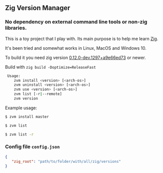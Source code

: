 ## Zig Version Manager

### No dependency on external command line tools or non-zig libraries.

This is a toy project that I play with. Its main purpose is to help me learn [Zig](https://ziglang.org/).

It's been tried and somewhat works in Linux, MacOS and Windows 10.

To build it you need zig version [0.12.0-dev.1297+a9e66ed73](https://ziglang.org/download) or newer.

Build with `zig build -Doptimize=ReleaseFast`

```bash
 Usage:
    zvm install <version> [<arch-os>]
    zvm uninstall <version> [<arch-os>]
    zvm use <version> [<arch-os>]
    zvm list [-r|--remote]
    zvm version
```

Example usage:
```bash
$ zvm install master

$ zvm list

$ zvm list -r
```
### Config file `config.json`
 ```json
{
    "zig_root": "path/to/folder/with/all/zig/versions"
}
```
